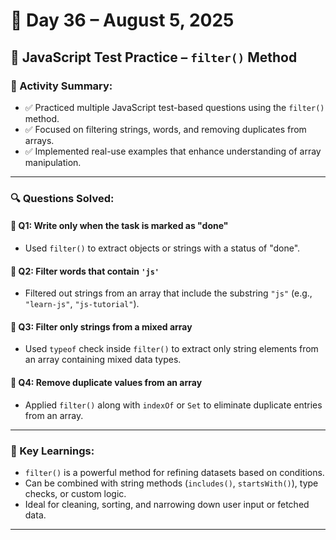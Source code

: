 # 📅 Day 36 – August 5, 2025

## 🎯 JavaScript Test Practice – `filter()` Method

### 📝 Activity Summary:
- ✅ Practiced multiple JavaScript test-based questions using the `filter()` method.
- ✅ Focused on filtering strings, words, and removing duplicates from arrays.
- ✅ Implemented real-use examples that enhance understanding of array manipulation.

---

### 🔍 Questions Solved:

#### 🔸 Q1: Write only when the task is marked as "done"
- Used `filter()` to extract objects or strings with a status of "done".

#### 🔸 Q2: Filter words that contain `'js'`
- Filtered out strings from an array that include the substring `"js"` (e.g., `"learn-js"`, `"js-tutorial"`).

#### 🔸 Q3: Filter only strings from a mixed array
- Used `typeof` check inside `filter()` to extract only string elements from an array containing mixed data types.

#### 🔸 Q4: Remove duplicate values from an array
- Applied `filter()` along with `indexOf` or `Set` to eliminate duplicate entries from an array.

---

### 🧠 Key Learnings:
- `filter()` is a powerful method for refining datasets based on conditions.
- Can be combined with string methods (`includes()`, `startsWith()`), type checks, or custom logic.
- Ideal for cleaning, sorting, and narrowing down user input or fetched data.

---
